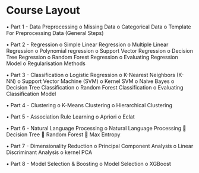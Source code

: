<h1>Course Layout</h1>

•	Part 1 - Data Preprocessing
o	Missing Data
o	Categorical Data
o	Template For Preprocessing Data (General Steps)


•	Part 2 - Regression
o	Simple Linear Regression
o	Multiple Linear Regression
o	Polynomial regression
o	Support Vector Regression
o	Decision Tree Regression
o	Random Forest Regression
o	Evaluating Regression Model
o	Regularisation Methods


•	Part 3 - Classification
o	Logistic Regression
o	K-Nearest Neighbors (K-NN)
o	Support Vector Machine (SVM)
o	Kernel SVM
o	Naive Bayes
o	Decision Tree Classification
o	Random Forest Classification
o	Evaluating Classification Model


•	Part 4 - Clustering
o	K-Means Clustering
o	Hierarchical Clustering


•	Part 5 - Association Rule Learning
o	Apriori
o	Eclat


•	Part 6 - Natural Language Processing
o	Natural Language Processing
	Decision Tree
	Random Forest
	Max Entropy


•	Part 7 - Dimensionality Reduction
o	Principal Component Analysis
o	Linear Discriminant Analysis
o	kernel PCA


•	Part 8 - Model Selection & Boosting
o	Model Selection
o	XGBoost

